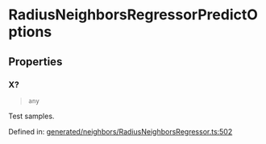 # RadiusNeighborsRegressorPredictOptions

## Properties

### X?

> `any`

Test samples.

Defined in:  [generated/neighbors/RadiusNeighborsRegressor.ts:502](https://github.com/transitive-bullshit/scikit-learn-ts/blob/92ab806/packages/sklearn/src/generated/neighbors/RadiusNeighborsRegressor.ts#L502)
